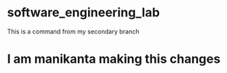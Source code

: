 # software_engineering_lab

This is a command from my secondary branch
# I am manikanta making this changes
